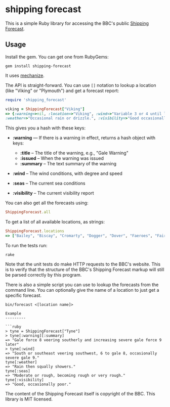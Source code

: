 shipping forecast
==================

This is a simple Ruby library for accessing the BBC's public [Shipping
Forecast](http://www.bbc.co.uk/weather/coast_and_sea/shipping_forecast).

Usage
-------

Install the gem. You can get one from RubyGems:

```
gem install shipping-forecast
```

It uses [mechanize](https://github.com/sparklemotion/mechanize).

The API is straight-forward. You can use `[]` notation to lookup
a location (like "Viking" or "Plymouth") and get a forecast report:

```ruby
require 'shipping_forecast'

viking = ShippingForecast["Viking"]
=> {:warning=>nil, :location=>"Viking", :wind=>"Variable 3 or 4 until later in west, otherwise southerly 4 or 5.", :seas=>"Slight or moderate.",
:weather=>"Occasional rain or drizzle.", :visibility=>"Good occasionally poor."}
```

This gives you a hash with these keys:

* **:warning** — If there is a warning in effect, returns a hash
object with keys:
   * **:title** – The title of the warning, e.g., "Gale Warning"
   * **:issued** – When the warning was issued
   * **:summary** – The text summary of the warning

* **:wind** – The wind conditions, with degree and speed

* **:seas** – The current sea conditions

* **:visibility** – The current visibility report

You can also get all the forecasts using:

```ruby
ShippingForecast.all
```

To get a list of all available locations, as strings:

```ruby
ShippingForecast.locations
=> ["Bailey", "Biscay", "Cromarty", "Dogger", "Dover", "Faeroes", "Fair Isle", "Fastnet", "Fisher", "FitzRoy", "Forth", "Forties", "German Bight", "Hebrides", "Humber", "Irish Sea", "Lundy", "Malin", "North Utsire", "Plymouth", "Portland", "Rockall", "Shannon", "Sole", "South Utsire", "Southeast Iceland", "Thames", "Trafalgar", "Tyne", "Viking", "Wight"]
```

To run the tests run:

```
rake
```

Note that the unit tests do make HTTP requests to the BBC's website.
This is to verify that the structure of the BBC's Shipping
Forecast markup will still be parsed correctly by this program.

There is also a simple script you can use to lookup the forecasts from
the command line. You can optionally give the name of a location to just
get a specific forecast.

```
bin/forecast <[location name]>

Example
---------

```ruby
> tyne = ShippingForecast["Tyne"]
> tyne[:warning][:summary]
=> "Gale force 8 veering southerly and increasing severe gale force 9 later"
> tyne[:wind]
=> "South or southeast veering southwest, 6 to gale 8, occasionally severe gale 9."
tyne[:weather]
=> "Rain then squally showers."
tyne[:seas]
=> "Moderate or rough, becoming rough or very rough."
tyne[:visibility]
=> "Good, occasionally poor."
```

The content of the Shipping Forecast itself is copyright of the BBC. This
library is MIT licensed.

